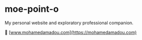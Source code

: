 # moe-point-o
My personal website and exploratory professional companion.

🚀 [www.mohamedamadou.com](https://mohamedamadou.com)
